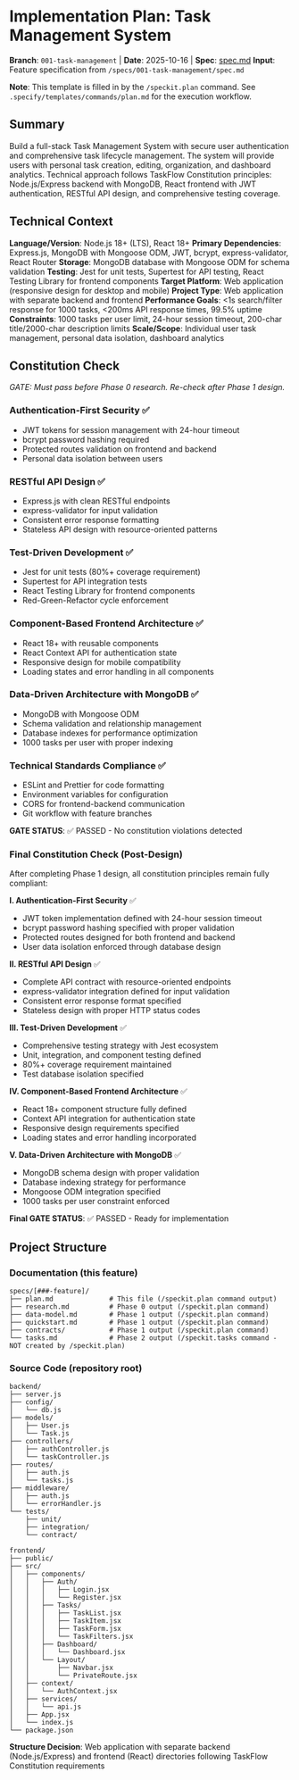 # Implementation Plan: Task Management System

**Branch**: `001-task-management` | **Date**: 2025-10-16 | **Spec**: [spec.md](./spec.md)
**Input**: Feature specification from `/specs/001-task-management/spec.md`

**Note**: This template is filled in by the `/speckit.plan` command. See `.specify/templates/commands/plan.md` for the execution workflow.

## Summary

Build a full-stack Task Management System with secure user authentication and comprehensive task lifecycle management. The system will provide users with personal task creation, editing, organization, and dashboard analytics. Technical approach follows TaskFlow Constitution principles: Node.js/Express backend with MongoDB, React frontend with JWT authentication, RESTful API design, and comprehensive testing coverage.

## Technical Context

**Language/Version**: Node.js 18+ (LTS), React 18+
**Primary Dependencies**: Express.js, MongoDB with Mongoose ODM, JWT, bcrypt, express-validator, React Router
**Storage**: MongoDB database with Mongoose ODM for schema validation
**Testing**: Jest for unit tests, Supertest for API testing, React Testing Library for frontend components
**Target Platform**: Web application (responsive design for desktop and mobile)
**Project Type**: Web application with separate backend and frontend
**Performance Goals**: <1s search/filter response for 1000 tasks, <200ms API response times, 99.5% uptime
**Constraints**: 1000 tasks per user limit, 24-hour session timeout, 200-char title/2000-char description limits
**Scale/Scope**: Individual user task management, personal data isolation, dashboard analytics

## Constitution Check

*GATE: Must pass before Phase 0 research. Re-check after Phase 1 design.*

### Authentication-First Security ✅
- JWT tokens for session management with 24-hour timeout
- bcrypt password hashing required
- Protected routes validation on frontend and backend
- Personal data isolation between users

### RESTful API Design ✅
- Express.js with clean RESTful endpoints
- express-validator for input validation
- Consistent error response formatting
- Stateless API design with resource-oriented patterns

### Test-Driven Development ✅
- Jest for unit tests (80%+ coverage requirement)
- Supertest for API integration tests
- React Testing Library for frontend components
- Red-Green-Refactor cycle enforcement

### Component-Based Frontend Architecture ✅
- React 18+ with reusable components
- React Context API for authentication state
- Responsive design for mobile compatibility
- Loading states and error handling in all components

### Data-Driven Architecture with MongoDB ✅
- MongoDB with Mongoose ODM
- Schema validation and relationship management
- Database indexes for performance optimization
- 1000 tasks per user with proper indexing

### Technical Standards Compliance ✅
- ESLint and Prettier for code formatting
- Environment variables for configuration
- CORS for frontend-backend communication
- Git workflow with feature branches

**GATE STATUS**: ✅ PASSED - No constitution violations detected

### Final Constitution Check (Post-Design)

After completing Phase 1 design, all constitution principles remain fully compliant:

**I. Authentication-First Security** ✅
- JWT token implementation defined with 24-hour session timeout
- bcrypt password hashing specified with proper validation
- Protected routes designed for both frontend and backend
- User data isolation enforced through database design

**II. RESTful API Design** ✅
- Complete API contract with resource-oriented endpoints
- express-validator integration defined for input validation
- Consistent error response format specified
- Stateless design with proper HTTP status codes

**III. Test-Driven Development** ✅
- Comprehensive testing strategy with Jest ecosystem
- Unit, integration, and component testing defined
- 80%+ coverage requirement maintained
- Test database isolation specified

**IV. Component-Based Frontend Architecture** ✅
- React 18+ component structure fully defined
- Context API integration for authentication state
- Responsive design requirements specified
- Loading states and error handling incorporated

**V. Data-Driven Architecture with MongoDB** ✅
- MongoDB schema design with proper validation
- Database indexing strategy for performance
- Mongoose ODM integration specified
- 1000 tasks per user constraint enforced

**Final GATE STATUS**: ✅ PASSED - Ready for implementation

## Project Structure

### Documentation (this feature)

```
specs/[###-feature]/
├── plan.md              # This file (/speckit.plan command output)
├── research.md          # Phase 0 output (/speckit.plan command)
├── data-model.md        # Phase 1 output (/speckit.plan command)
├── quickstart.md        # Phase 1 output (/speckit.plan command)
├── contracts/           # Phase 1 output (/speckit.plan command)
└── tasks.md             # Phase 2 output (/speckit.tasks command - NOT created by /speckit.plan)
```

### Source Code (repository root)

```
backend/
├── server.js
├── config/
│   └── db.js
├── models/
│   ├── User.js
│   └── Task.js
├── controllers/
│   ├── authController.js
│   └── taskController.js
├── routes/
│   ├── auth.js
│   └── tasks.js
├── middleware/
│   ├── auth.js
│   └── errorHandler.js
└── tests/
    ├── unit/
    ├── integration/
    └── contract/

frontend/
├── public/
├── src/
│   ├── components/
│   │   ├── Auth/
│   │   │   ├── Login.jsx
│   │   │   └── Register.jsx
│   │   ├── Tasks/
│   │   │   ├── TaskList.jsx
│   │   │   ├── TaskItem.jsx
│   │   │   ├── TaskForm.jsx
│   │   │   └── TaskFilters.jsx
│   │   ├── Dashboard/
│   │   │   └── Dashboard.jsx
│   │   └── Layout/
│   │       ├── Navbar.jsx
│   │       └── PrivateRoute.jsx
│   ├── context/
│   │   └── AuthContext.jsx
│   ├── services/
│   │   └── api.js
│   ├── App.jsx
│   └── index.js
└── package.json
```

**Structure Decision**: Web application with separate backend (Node.js/Express) and frontend (React) directories following TaskFlow Constitution requirements


